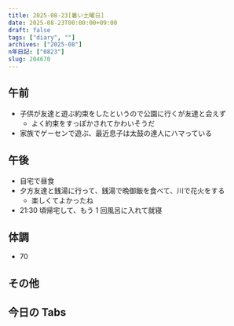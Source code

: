 ```yaml
---
title: 2025-08-23[暑い土曜日]
date: 2025-08-23T00:00:00+09:00
draft: false
tags: ["diary", ""]
archives: ["2025-08"]
n年日記: ["0823"]
slug: 204670
---
```


## 午前

- 子供が友達と遊ぶ約束をしたというので公園に行くが友達と会えず
  - よく約束をすっぽかされてかわいそうだ
- 家族でゲーセンで遊ぶ、最近息子は太鼓の達人にハマっている

## 午後

- 自宅で昼食
- 夕方友達と銭湯に行って、銭湯で晩御飯を食べて、川で花火をする
  - 楽しくてよかったね
- 21:30 頃帰宅して、もう 1 回風呂に入れて就寝

## 体調

- 70

## その他

## 今日の Tabs
